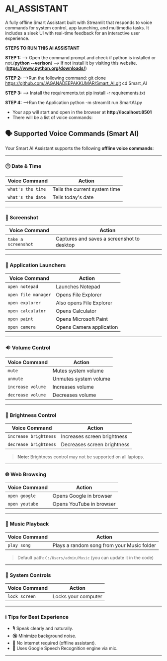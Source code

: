 # AI_ASSISTANT
A fully offline Smart Assistant built with Streamlit that responds to voice commands for system control, app launching, and multimedia tasks. It includes a sleek UI with real-time feedback for an interactive user experience.

**STEPS TO RUN THIS AI ASSISTANT**

**STEP 1:**
--> Open the command prompt and check if python is installed or not.(**python --verison**)
--> If not install it by visiting this website.(**https://www.python.org/downloads/**)

**STEP 2:**
-->Run the following command:
    git clone https://github.com/JAGANADEEPAKKUMAR/Smart_AI.git
    cd Smart_AI
    
**STEP 3:**
--> Install the requirements.txt
    pip install -r requirements.txt
    
**STEP 4:**
-->Run the Application
    python -m streamlit run SmartAI.py


* Your app will start and open in the browser at **http://localhost:8501**
* There will be a list of voice commands:
  

## 🗣️ Supported Voice Commands (Smart AI)

Your Smart AI Assistant supports the following **offline voice commands**:

---

### 🕒 Date & Time
| Voice Command       | Action                        |
|---------------------|-------------------------------|
| `what's the time`   | Tells the current system time |
| `what's the date`   | Tells today's date            |

---

### 📸 Screenshot
| Voice Command       | Action                                  |
|---------------------|------------------------------------------|
| `take a screenshot` | Captures and saves a screenshot to desktop |

---

### 📝 Application Launchers
| Voice Command       | Action                    |
|---------------------|---------------------------|
| `open notepad`      | Launches Notepad          |
| `open file manager` | Opens File Explorer       |
| `open explorer`     | Also opens File Explorer  |
| `open calculator`   | Opens Calculator          |
| `open paint`        | Opens Microsoft Paint     |
| `open camera`       | Opens Camera application  |

---

### 🔉 Volume Control
| Voice Command       | Action                     |
|---------------------|----------------------------|
| `mute`              | Mutes system volume        |
| `unmute`            | Unmutes system volume      |
| `increase volume`   | Increases volume           |
| `decrease volume`   | Decreases volume           |

---

### 🔆 Brightness Control
| Voice Command         | Action                      |
|-----------------------|-----------------------------|
| `increase brightness` | Increases screen brightness |
| `decrease brightness` | Decreases screen brightness |

> **Note:** Brightness control may not be supported on all laptops.

---

### 🌐 Web Browsing
| Voice Command     | Action                       |
|-------------------|------------------------------|
| `open google`     | Opens Google in browser      |
| `open youtube`    | Opens YouTube in browser     |

---

### 🎵 Music Playback
| Voice Command     | Action                                          |
|-------------------|-------------------------------------------------|
| `play song`       | Plays a random song from your Music folder      |

> Default path: `C:/Users/admin/Music` (you can update it in the code)

---

### 🔐 System Controls
| Voice Command     | Action                 |
|-------------------|------------------------|
| `lock screen`     | Locks your computer    |

---

### ℹ️ Tips for Best Experience
- 🎙 Speak clearly and naturally.
- 🔇 Minimize background noise.
- 📶 No internet required (offline assistant).
- 💬 Uses Google Speech Recognition engine via mic.

---


